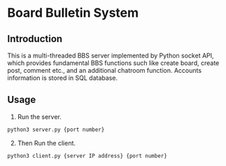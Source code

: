# Board Bulletin System
## Introduction
This is a multi-threaded BBS server implemented by Python socket API, which provides fundamental BBS functions such like create board, create post, comment etc., and an additional chatroom function. Accounts information is stored in SQL database. 
## Usage
1. Run the server.
```bash
python3 server.py {port number}
```
2. Then Run the client.
```bash
python3 client.py {server IP address} {port number}
```
